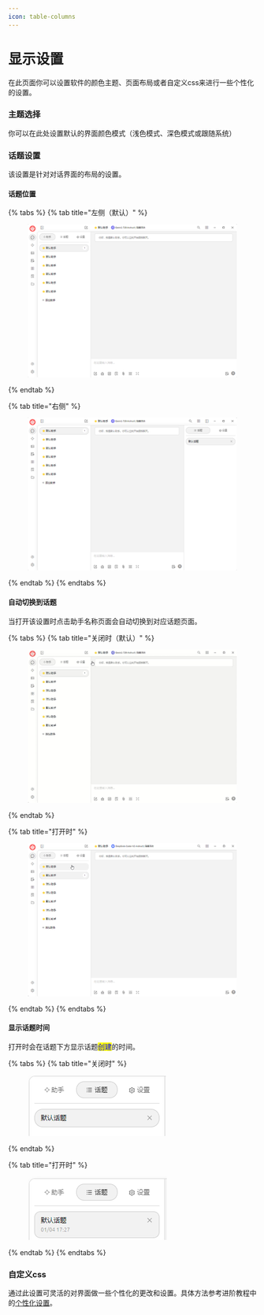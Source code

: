 ```yaml
---
icon: table-columns
---
```


# 显示设置

在此页面你可以设置软件的颜色主题、页面布局或者自定义css来进行一些个性化的设置。

### 主题选择

你可以在此处设置默认的界面颜色模式（浅色模式、深色模式或跟随系统）

### 话题设置

该设置是针对对话界面的布局的设置。

#### 话题位置

{% tabs %}
{% tab title="左侧（默认）" %}
<figure><img src="../../../.gitbook/assets/image (10).png" alt=""><figcaption></figcaption></figure>
{% endtab %}

{% tab title="右侧" %}
<figure><img src="../../../.gitbook/assets/image (11).png" alt=""><figcaption></figcaption></figure>
{% endtab %}
{% endtabs %}

#### 自动切换到话题

当打开该设置时点击助手名称页面会自动切换到对应话题页面。

{% tabs %}
{% tab title="关闭时（默认）" %}
<figure><img src="../../../.gitbook/assets/Honeycam 2025-01-04 17-35-43.gif" alt=""><figcaption></figcaption></figure>
{% endtab %}

{% tab title="打开时" %}
<figure><img src="../../../.gitbook/assets/Honeycam 2025-01-04 17-38-18.gif" alt=""><figcaption></figcaption></figure>
{% endtab %}
{% endtabs %}

#### 显示话题时间

打开时会在话题下方显示话题<mark style="color:blue;">创建</mark>的时间。

{% tabs %}
{% tab title="关闭时" %}
<figure><img src="../../../.gitbook/assets/image (14).png" alt=""><figcaption></figcaption></figure>
{% endtab %}

{% tab title="打开时" %}
<figure><img src="../../../.gitbook/assets/image (12).png" alt=""><figcaption></figcaption></figure>
{% endtab %}
{% endtabs %}

### 自定义css

通过此设置可灵活的对界面做一些个性化的更改和设置。具体方法参考进阶教程中的[个性化设置](../../../personalization-settings/css.md)。
